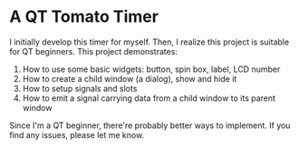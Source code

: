 # A QT Tomato Timer
I initially develop this timer for myself. Then, I realize this project is suitable for QT beginners. This project demonstrates:

1. How to use some basic widgets: button, spin box, label, LCD number
2. How to create a child window (a dialog), show and hide it
3. How to setup signals and slots
4. How to emit a signal carrying data from a child window to its parent window

Since I'm a QT beginner, there're probably better ways to implement. If you find any issues, please let me know.